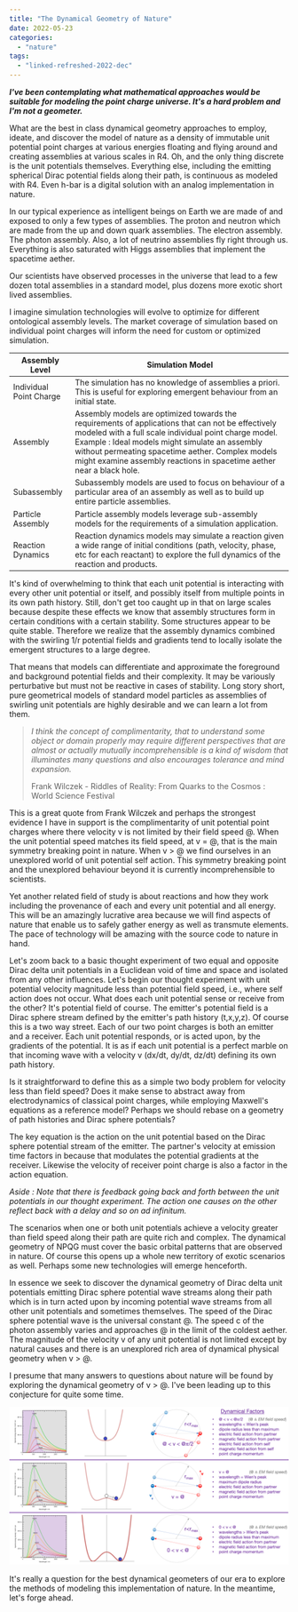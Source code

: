 ```yaml
---
title: "The Dynamical Geometry of Nature"
date: 2022-05-23
categories: 
  - "nature"
tags: 
  - "linked-refreshed-2022-dec"
---
```


**_I've been contemplating what mathematical approaches would be suitable for modeling the point charge universe. It's a hard problem and I'm not a geometer._**

What are the best in class dynamical geometry approaches to employ, ideate, and discover the model of nature as a density of immutable unit potential point charges at various energies floating and flying around and creating assemblies at various scales in R4. Oh, and the only thing discrete is the unit potentials themselves. Everything else, including the emitting spherical Dirac potential fields along their path, is continuous as modeled with R4. Even h-bar is a digital solution with an analog implementation in nature.

In our typical experience as intelligent beings on Earth we are made of and exposed to only a few types of assemblies. The proton and neutron which are made from the up and down quark assemblies. The electron assembly. The photon assembly. Also, a lot of neutrino assemblies fly right through us. Everything is also saturated with Higgs assemblies that implement the spacetime aether.

Our scientists have observed processes in the universe that lead to a few dozen total assemblies in a standard model, plus dozens more exotic short lived assemblies.

I imagine simulation technologies will evolve to optimize for different ontological assembly levels. The market coverage of simulation based on individual point charges will inform the need for custom or optimized simulation.

| Assembly Level | Simulation Model |
| --- | --- |
| Individual Point Charge | The simulation has no knowledge of assemblies a priori.   This is useful for exploring emergent behaviour from an initial state. |
| Assembly | Assembly models are optimized towards the requirements of applications that can not be effectively modeled with a full scale individual point charge model.   Example : Ideal models might simulate an assembly without permeating spacetime aether. Complex models might examine assembly reactions in spacetime aether near a black hole. |
| Subassembly | Subassembly models are used to focus on behaviour of a particular area of an assembly as well as to build up entire particle assemblies. |
| Particle Assembly | Particle assembly models leverage sub-assembly models for the requirements of a simulation application. |
| Reaction Dynamics | Reaction dynamics models may simulate a reaction given a wide range of initial conditions (path, velocity, phase, etc for each reactant) to explore the full dynamics of the reaction and products. |

It's kind of overwhelming to think that each unit potential is interacting with every other unit potential or itself, and possibly itself from multiple points in its own path history. Still, don't get too caught up in that on large scales because despite these effects we know that assembly structures form in certain conditions with a certain stability. Some structures appear to be quite stable. Therefore we realize that the assembly dynamics combined with the swirling 1/r potential fields and gradients tend to locally isolate the emergent structures to a large degree.

That means that models can differentiate and approximate the foreground and background potential fields and their complexity. It may be variously perturbative but must not be reactive in cases of stability. Long story short, pure geometrical models of standard model particles as assemblies of swirling unit potentials are highly desirable and we can learn a lot from them.

> _I think the concept of complimentarity, that to understand some object or domain properly may require different perspectives that are almost or actually mutually incomprehensible is a kind of wisdom that illuminates many questions and also encourages tolerance and mind expansion._
> 
> Frank Wilczek - Riddles of Reality: From Quarks to the Cosmos : World Science Festival

This is a great quote from Frank Wilczek and perhaps the strongest evidence I have in support is the complimentarity of unit potential point charges where there velocity v is not limited by their field speed @. When the unit potential speed matches its field speed, at v = @, that is the main symmetry breaking point in nature. When v > @ we find ourselves in an unexplored world of unit potential self action. This symmetry breaking point and the unexplored behaviour beyond it is currently incomprehensible to scientists.

Yet another related field of study is about reactions and how they work including the provenance of each and every unit potential and all energy. This will be an amazingly lucrative area because we will find aspects of nature that enable us to safely gather energy as well as transmute elements. The pace of technology will be amazing with the source code to nature in hand.

Let's zoom back to a basic thought experiment of two equal and opposite Dirac delta unit potentials in a Euclidean void of time and space and isolated from any other influences. Let's begin our thought experiment with unit potential velocity magnitude less than potential field speed, i.e., where self action does not occur. What does each unit potential sense or receive from the other? It's potential field of course. The emitter's potential field is a Dirac sphere stream defined by the emitter's path history (t,x,y,z). Of course this is a two way street. Each of our two point charges is both an emitter and a receiver. Each unit potential responds, or is acted upon, by the gradients of the potential. It is as if each unit potential is a perfect marble on that incoming wave with a velocity v (dx/dt, dy/dt, dz/dt) defining its own path history.

Is it straightforward to define this as a simple two body problem for velocity less than field speed? Does it make sense to abstract away from electrodynamics of classical point charges, while employing Maxwell's equations as a reference model? Perhaps we should rebase on a geometry of path histories and Dirac sphere potentials?

The key equation is the action on the unit potential based on the Dirac sphere potential stream of the emitter. The partner's velocity at emission time factors in because that modulates the potential gradients at the receiver. Likewise the velocity of receiver point charge is also a factor in the action equation.

_Aside : Note that there is feedback going back and forth between the unit potentials in our thought experiment. The action one causes on the other reflect back with a delay and so on ad infinitum._

The scenarios when one or both unit potentials achieve a velocity greater than field speed along their path are quite rich and complex. The dynamical geometry of NPQG must cover the basic orbital patterns that are observed in nature. Of course this opens up a whole new territory of exotic scenarios as well. Perhaps some new technologies will emerge henceforth.

In essence we seek to discover the dynamical geometry of Dirac delta unit potentials emitting Dirac sphere potential wave streams along their path which is in turn acted upon by incoming potential wave streams from all other unit potentials and sometimes themselves. The speed of the Dirac sphere potential wave is the universal constant @. The speed c of the photon assembly varies and approaches @ in the limit of the coldest aether. The magnitude of the velocity v of any unit potential is not limited except by natural causes and there is an unexplored rich area of dynamical physical geometry when v > @.

I presume that many answers to questions about nature will be found by exploring the dynamical geometry of v > @. I've been leading up to this conjecture for quite some time.

![](images/symmetrybreaking.png)

It's really a question for the best dynamical geometers of our era to explore the methods of modeling this implementation of nature. In the meantime, let's forge ahead.
